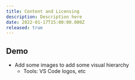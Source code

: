 ```yaml
---
title: Content and Licensing
description: Description here
date: 2022-01-17T15:00:00.000Z
released: true
---
```


## Demo
- Add some images to add some visual hierarchy
    - Tools: VS Code logos, etc
